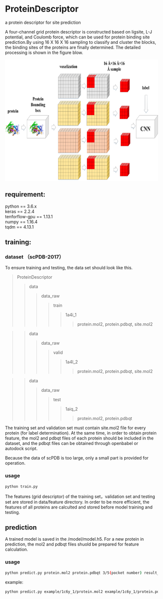 # ProteinDescriptor
a protein descriptor for site prediction

A four-channel grid protein descriptor is constructed based on ligsite, L-J potential, and Coulomb force, which can be used for protein binding site prediction.By using 16 X 16 X 16 sampling to classify and cluster the blocks, the binding sites of the proteins are finally determined. The detailed processing is shown in the figure blow.

<div align=center><img width="700" height="400" src="https://github.com/595693085/ProteinDescriptor/blob/master/docs/figure1.jpg"/></div>


## requirement:
python == 3.6.x  
keras == 2.2.4  
tenforflow-gpu == 1.13.1  
numpy == 1.16.4  
tqdm == 4.13.1  


## training:
### dataset （scPDB-2017）
To ensure training and testing, the data set should look like this.  
>ProteinDescriptor
>>data
>>>data_raw
>>>>train
>>>>>1a4i_1
>>>>>>protein.mol2, protein.pdbqt, site.mol2


>>data
>>>data_raw
>>>>valid
>>>>>1a4l_2
>>>>>>protein.mol2, protein.pdbqt, site.mol2


>>data  
>>>data_raw
>>>>test
>>>>>1aiq_2
>>>>>>protein.mol2, protein.pdbqt

The training set and validation set must contain site.mol2 file for every protein (for label determination). At the same time, in order to obtain protein feature, the mol2 and pdbqt files of each protein should be included in the dataset, and the pdbqt files can be obtained through openbabel or autodock script.  

Because the data of scPDB is too large, only a small part is provided for operation.

### usage 
```bash
python train.py
```
The features (grid descriptor) of the training set，validation set and testing set are stored in data/feature directory. In order to be more efficient, the features of all proteins are calculted and stored before model training and testing.

## prediction
A trained model is saved in the /model/model.h5. For a new protein in prediction, the mol2 and pdbqt files shuold be prepared for feature calculation. 
### usage
```bash
python predict.py protein.mol2 protein.pdbqt 3/5(pocket number) result_file
```
example:
```bash
python predict.py example/1c6y_1/protein.mol2 example/1c6y_1/protein.pdbqt 3 ./results_example/result.txt
```

